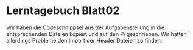# Lerntagebuch Blatt02
Wir haben die Codeschnippsel aus der Aufgabenstellung in die entsprechenden Dateien kopiert und auf den Pi geschrieben.
Wir hatten allerdings Probleme den Import der Header Dateien zu finden.